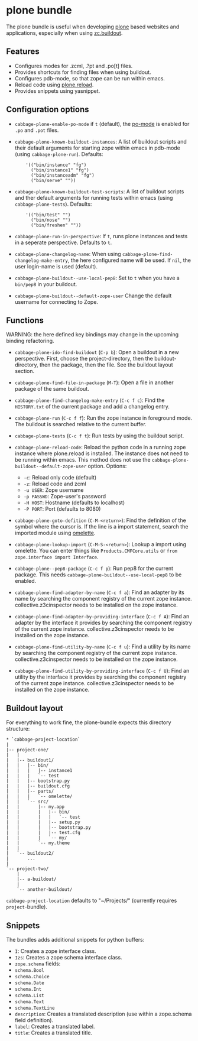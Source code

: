 # plone bundle

The plone bundle is useful when developing
[plone](http://www.plone.org/) based websites and applications,
especially when using
[zc.buildout](http://pypi.python.org/pypi/zc.buildout).

## Features

* Configures modes for .zcml, .?pt and .po[t] files.
* Provides shortcuts for finding files when using buildout.
* Configures pdb-mode, so that zope can be run within emacs.
* Reload code using
  [plone.reload](http://pypi.python.org/pypi/plone.reload).
* Provides snippets using yasnippet.

## Configuration options

* `cabbage-plone-enable-po-mode` if `t` (default), the
  [po-mode](http://www.gnu.org/software/gettext/manual/html_node/PO-Mode.html)
  is enabled for `.po` and `.pot` files.

* `cabbage-plone-known-buildout-instances`: A list of buildout scripts
  and their default arguments for starting zope within emacs in
  pdb-mode (using `cabbage-plone-run`). Defaults:

          '(("bin/instance" "fg")
            ("bin/instance1" "fg")
            ("bin/instanceadm" "fg")
            ("bin/serve" ""))

* `cabbage-plone-known-buildout-test-scripts`: A list of buildout
  scripts and ther default arguments for running tests within emacs
  (using `cabbage-plone-tests`). Defaults:

          '(("bin/test" "")
            ("bin/nose" "")
            ("bin/freshen" ""))

* `cabbage-plone-run-in-perspective`: If `t`, runs plone instances and
  tests in a seperate perspective. Defaults to `t`.

* `cabbage-plone-changelog-name`: When using
  `cabbage-plone-find-changelog-make-entry`, the here configured name
  will be used. If `nil`, the user login-name is used (default).

* `cabbage-plone-buildout--use-local-pep8`: Set to `t` when you have
  a `bin/pep8` in your buildout.

* `cabbage-plone-buildout--default-zope-user` Change the default
  username for connecting to Zope.


## Functions

WARNING: the here defined key bindings may change in the upcoming
binding refactoring.

* `cabbage-plone-ido-find-buildout` (`C-p b`): Open a buildout in a new
  perspective. First, choose the project-directory, then the
  buildout-directory, then the package, then the file. See the
  buildout layout section.

* `cabbage-plone-find-file-in-package` (`M-T`): Open a file in another
  package of the same buildout.

* `cabbage-plone-find-changelog-make-entry` (`C-c f c`): Find the
  `HISTORY.txt` of the current package and add a changelog entry.

* `cabbage-plone-run` (`C-c f f`): Run the zope instance in foreground
  mode. The buildout is searched relative to the current buffer.

* `cabbage-plone-tests` (`C-c f t`): Run tests by using the buildout
  script.

* `cabbage-plone-reload-code`: Reload the python code in a running zope
  instance where plone.reload is installed. The instance does not need
  to be running within emacs. This method does not use the
  `cabbage-plone-buildout--default-zope-user` option.
  Options:
  * `-c`: Reload only code (default)
  * `-z`: Reload code and zcml
  * `-u USER`: Zope username
  * `-p PASSWD`: Zope-user's password
  * `-H HOST`: Hostname (defaults to localhost)
  * `-P PORT`: Port (defaults to 8080)

* `cabbage-plone-goto-defition` (`C-M-<return>`): Find the definition of
  the symbol where the cursor is. If the line is a import statement,
  search the imported module using
  [omelette](http://pypi.python.org/pypi/collective.recipe.omelette/).

* `cabbage-plone-lookup-import` (`C-M-S-<return>`): Lookup a import
  using omelette. You can enter things like `Products.CMFCore.utils`
  or `from zope.interface import Interface`.

* `cabbage-plone--pep8-package` (`C-c f p`): Run pep8 for the current
  package. This needs `cabbage-plone-buildout--use-local-pep8` to be
  enabled.

* `cabbage-plone-find-adapter-by-name` (`C-c f a`): Find an adapter by
  its name by searching the component registry of the current
  zope instance. collective.z3cinspector needs to be installed on
  the zope instance.

* `cabbage-plone-find-adapter-by-providing-interface` (`C-c f A`):
  Find an adapter by the interface it provides by searching the
  component registry of the current zope instance.
  collective.z3cinspector needs to be installed on the zope instance.

* `cabbage-plone-find-utility-by-name` (`C-c f u`): Find a utility by
  its name by searching the component registry of the current
  zope instance. collective.z3cinspector needs to be installed on
  the zope instance.

* `cabbage-plone-find-utility-by-providing-interface` (`C-c f U`):
  Find an utility by the interface it provides by searching the
  component registry of the current zope instance.
  collective.z3cinspector needs to be installed on the zope instance.

## Buildout layout

For everything to work fine, the plone-bundle expects this directory
structure:

    * `cabbage-project-location`
    |
    |-- project-one/
    |   |
    |   |-- buildout1/
    |   |   |-- bin/
    |   |   |   |-- instance1
    |   |   |   `-- test
    |   |   |-- bootstrap.py
    |   |   |-- buildout.cfg
    |   |   |-- parts/
    |   |   |   `-- omelette/
    |   |   `-- src/
    |   |       |-- my.app
    |   |       |   |-- bin/
    |   |       |   |   `-- test
    |   |       |   |-- setup.py
    |   |       |   |-- bootstrap.py
    |   |       |   |-- test.cfg
    |   |       |   `-- my/
    |   |       `-- my.theme
    |   |
    |   `-- buildout2/
    |       ...
    |
    `-- project-two/
        |
        |-- a-buildout/
        |
        `-- another-buildout/

`cabbage-project-location` defaults to "~/Projects/" (currently requires
`project`-bundle).


## Snippets

The bundles adds additional snippets for python buffers:

* `I`: Creates a zope interface class.
* `Izs`: Creates a zope schema interface class.
* `zope.schema` fields:
 * `schema.Bool`
 * `schema.Choice`
 * `schema.Date`
 * `schema.Int`
 * `schema.List`
 * `schema.Text`
 * `schema.TextLine`
* `description`: Creates a translated description (use within a
  zope.schema field definition).
* `label`: Creates a translated label.
* `title`: Creates a translated title.
